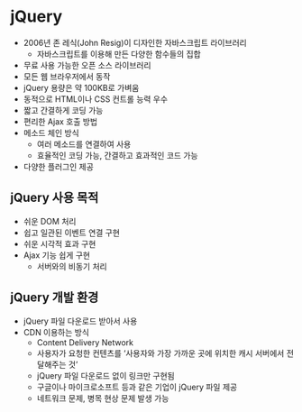 # jQuery
- 2006년 존 레식(John Resig)이 디자인한 자바스크립트 라이브러리
    - 자바스크립트를 이용해 만든 다양한 함수들의 집합
- 무료 사용 가능한 오픈 소스 라이브러리
- 모든 웹 브라우저에서 동작
- jQuery 용량은 약 100KB로 가벼움
- 동적으로 HTML이나 CSS 컨트롤 능력 우수
- 짧고 간결하게 코딩 가능
- 편리한 Ajax 호출 방법
- 메소드 체인 방식 
    - 여러 메소드를 연결하여 사용
    - 효율적인 코딩 가능, 간결하고 효과적인 코드 가능
- 다양한 플러그인 제공

## jQuery 사용 목적
- 쉬운 DOM 처리
- 쉽고 일관된 이벤트 연결 구현
- 쉬운 시각적 효과 구현
- Ajax 기능 쉽게 구현
    - 서버와의 비동기 처리

## jQuery 개발 환경
- jQuery 파일 다운로드 받아서 사용
- CDN 이용하는 방식
    - Content Delivery Network
    - 사용자가 요청한 컨텐츠를 ‘사용자와 가장 가까운 곳에 위치한 캐시 서버에서 전달해주는 것’
    - jQuery 파일 다운로드 없이 링크만 구현됨 
    - 구글이나 마이크로소프트 등과 같은 기업이 jQuery 파일 제공
    - 네트워크 문제, 병목 현상 문제 발생 가능